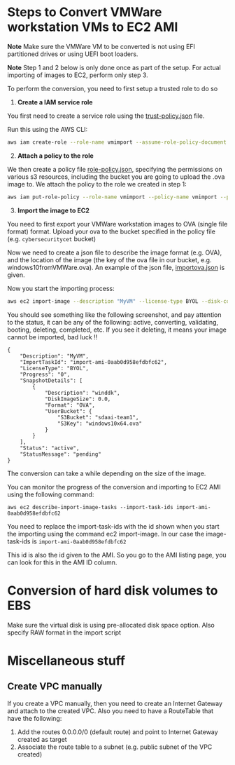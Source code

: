 # Steps to Convert VMWare workstation VMs to EC2 AMI

**Note** 
Make sure the VMWare VM to be converted is not using EFI partitioned drives or using UEFI boot loaders. 

**Note**
Step 1 and 2 below is only done once as part of the setup. For actual importing of images to EC2, perform only step 3.

To perform the conversion, you need to first setup a trusted role to do so

1. **Create a IAM service role**

You first need to create a service role using the [trust-policy.json](trust-policy.json) file.

Run this using the AWS CLI: 

```bash
aws iam create-role --role-name vmimport --assume-role-policy-document file://trust-policy.json
```

2. **Attach a policy to the role**

We then create a policy file [role-policy.json](role-policy.json), specifying the permissions on various s3 resources, including the bucket you are going to upload the .ova image to.  We attach the policy to the role we created in step 1:

```bash
aws iam put-role-policy --role-name vmimport --policy-name vmimport --policy-document file://role-policy.json
```

3. **Import the image to EC2**

You need to first export your VMWare workstation images to OVA (single file format) format. 
Upload your ova to the bucket specified in the policy file (e.g. `cybersecuritycet` bucket)


Now we need to create a json file to describe the image format (e.g. OVA), and the location of the image (the key of the ova file in our bucket, e.g. windows10fromVMWare.ova). An example of the json file, [importova.json](importova.json) is given. 

Now you start the importing process: 

```bash
aws ec2 import-image --description "MyVM" --license-type BYOL --disk-containers file://importova.json
```

You should see something like the following screenshot, and pay attention to the status, it can be any of the following: active, converting, validating, booting, deleting, completed, etc. If you see it deleting, it means your image cannot be imported, bad luck !! 

```
{
    "Description": "MyVM",
    "ImportTaskId": "import-ami-0aab0d958efdbfc62",
    "LicenseType": "BYOL",
    "Progress": "0",
    "SnapshotDetails": [
        {
            "Description": "winddk",
            "DiskImageSize": 0.0,
            "Format": "OVA",
            "UserBucket": {
                "S3Bucket": "sdaai-team1",
                "S3Key": "windows10x64.ova"
            }
        }
    ],
    "Status": "active",
    "StatusMessage": "pending"
}
```

The conversion can take a while depending on the size of the image. 

You can monitor the progress of the conversion and importing to EC2 AMI using the following command: 

```
aws ec2 describe-import-image-tasks --import-task-ids import-ami-0aab0d958efdbfc62
```

You need to replace the import-task-ids with the id shown when you start the importing using the command ec2 import-image. In our case the image-task-ids is `import-ami-0aab0d958efdbfc62`

This id is also the id given to the AMI. So you go to the AMI listing page, you can look for this in the AMI ID column. 

# Conversion of hard disk volumes to EBS 
Make sure the virtual disk is using pre-allocated disk space option. Also specify RAW format in the import script




# Miscellaneous stuff 

## Create VPC manually

If you create a VPC manually, then you need to create an Internet Gateway and attach to the created VPC. Also you need to have a RouteTable that have the following:
1. Add the routes 0.0.0.0/0 (default route) and point to Internet Gateway created as target
2. Associate the route table to a subnet (e.g. public subnet of the VPC created)

